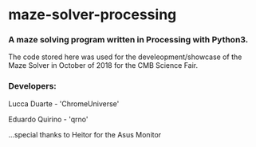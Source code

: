 # maze-solver-processing

### A maze solving program written in Processing with Python3.

The code stored here was used for the develeopment/showcase of the Maze Solver in October of 2018 for the CMB Science Fair.

### Developers:

Lucca Duarte - 'ChromeUniverse'

Eduardo Quirino - 'qrno'




...special thanks to Heitor for the Asus Monitor
